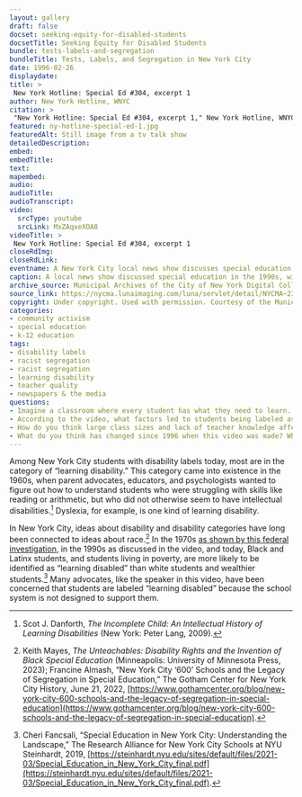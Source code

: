 ```yaml
--- 
layout: gallery
draft: false
docset: seeking-equity-for-disabled-students
docsetTitle: Seeking Equity for Disabled Students
bundle: tests-labels-and-segregation
bundleTitle: Tests, Labels, and Segregation in New York City
date: 1996-02-26
displaydate: 
title: >
 New York Hotline: Special Ed #304, excerpt 1 
author: New York Hotline, WNYC
citation: >
 "New York Hotline: Special Ed #304, excerpt 1," New York Hotline, WNYC, in New York City Civil Rights History Project, Accessed: [Month Day, Year], https://nyccivilrightshistory.org/gallery/ny-hotline-special-ed-1.
featured: ny-hotline-special-ed-1.jpg
featuredAlt: Still image from a tv talk show
detailedDescription: 
embed: 
embedTitle: 
text: 
mapembed: 
audio: 
audioTitle: 
audioTranscript: 
video: 
  srcType: youtube
  srcLink: MxZAqxeXOA8
videoTitle: >
 New York Hotline: Special Ed #304, excerpt 1 
closeRdImg: 
closeRdLink: 
eventname: A New York City local news show discusses special education.
caption: A local news show discussed special education in the 1990s, with comments from a Board of Education official, a parent advocate, and an attorney who represented Disabled students and students labeled disabled.
archive_source: Municipal Archives of the City of New York Digital Collections
source_link: https://nycma.lunaimaging.com/luna/servlet/detail/NYCMA~23~23~977~1294471:New-York-Hotline--Special-Ed-#304
copyright: Under copyright. Used with permission. Courtesy of the Municipal Archives of the City of New York.
categories: 
- community activism
- special education
- k-12 education
tags: 
- disability labels
- racist segregation
- racist segregation
- learning disability
- teacher quality
- newspapers & the media
questions: 
- Imagine a classroom where every student has what they need to learn. What materials are in the room? Who is in the room? What is happening in the room?  
- According to the video, what factors led to students being labeled as learning disabled?
- How do you think large class sizes and lack of teacher knowledge affect students who have learning disabilities? 
- What do you think has changed since 1996 when this video was made? What do you think has stayed the same?
--- 
```


Among New York City students with disability labels today, most are in the category of “learning disability.” This category came into existence in the 1960s, when parent advocates, educators, and psychologists wanted to figure out how to understand students who were struggling with skills like reading or arithmetic, but who did not otherwise seem to have intellectual disabilities.[^1] Dyslexia, for example, is one kind of learning disability.

In New York City, ideas about disability and disability categories have long been connected to ideas about race.[^2] In the 1970s [as shown by this federal investigation](topics/seeking-equity/hew-report), in the 1990s as discussed in the video, and today, Black and Latinx students, and students living in poverty, are more likely to be identified as “learning disabled” than white students and wealthier students.[^3] Many advocates, like the speaker in this video, have been concerned that students are labeled “learning disabled” because the school system is not designed to support them.

[^1]: Scot J. Danforth, *The Incomplete Child: An Intellectual History of Learning Disabilities* (New York: Peter Lang, 2009).

[^2]: Keith Mayes, *The Unteachables: Disability Rights and the Invention of Black Special Education* (Minneapolis: University of Minnesota Press, 2023); Francine Almash, “New York City ‘600’ Schools and the Legacy of Segregation in Special Education,” The Gotham Center for New York City History, June 21, 2022, [https://www.gothamcenter.org/blog/new-york-city-600-schools-and-the-legacy-of-segregation-in-special-education](https://www.gothamcenter.org/blog/new-york-city-600-schools-and-the-legacy-of-segregation-in-special-education).

[^3]: Cheri Fancsali, “Special Education in New York City: Understanding the Landscape,” The Research Alliance for New York City Schools at NYU Steinhardt, 2019, [https://steinhardt.nyu.edu/sites/default/files/2021-03/Special_Education_in_New_York_City_final.pdf](https://steinhardt.nyu.edu/sites/default/files/2021-03/Special_Education_in_New_York_City_final.pdf).
